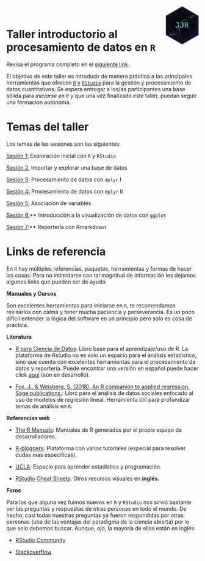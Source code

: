 <img src='image/JJR 350px.png' align="right" height="100"/>

<br>

# Taller introductorio al procesamiento de datos en `R` 

Revisa el programa completo en el [siguiente link](https://github.com/JDConejeros/Taller_IntroR/blob/master/Programa_Intro_JJR.pdf).

El objetivo de este taller es introducir de manera práctica a las principales herramientas que ofrecen [`R`](https://www.r-project.org/) y [`RStudio`](https://rstudio.com/products/rstudio/download/) para la gestión y procesamiento de datos cuantitativos. Se espera entregar a los/as participantes una base sólida para *iniciarse en `R`* y que una vez finalizado este taller, puedan seguir una formación autónoma. 


# Temas del taller 

Los temas de las sesiones son las siguientes:

[Sesión 1:](https://github.com/JDConejeros/Taller_IntroR/tree/master/sesiones/S1_Intregrando_Rstudio) Exploración inicial con `R` y `RStudio`

[Sesión 2:](https://github.com/JDConejeros/Taller_IntroR/tree/master/sesiones/S2_Explorar_BBDD) Importar y explorar una base de datos

[Sesión 3:](https://github.com/JDConejeros/Taller_IntroR/tree/master/sesiones/S3_Procesamiento1) Procesamiento de datos con `dplyr` I

[Sesión 4:](https://github.com/JDConejeros/Taller_IntroR/tree/master/sesiones/S4_Procesamiento2) Procesamiento de datos con `dplyr` II

[Sesión 5:](https://github.com/JDConejeros/Taller_IntroR/tree/master/sesiones/S5_Asociacion) Asociación de variables

[Sesión 6:]()** Introducción a la visualización de datos con `ggplot`

[Sesión 7:]()** Reportería con Rmarkdown

# Links de referencia

En `R` hay múltiples referencias, paquetes, herramientas y formas de hacer las cosas. Para no intimidarse con tal magnitud de información les dejamos algunos links que pueden ser de ayuda: 

**Manuales y Cursos**

Son excelentes herramientas para iniciarse en `R`, te recomendamos revisarlos con calma y tener mucha paciencia y perseverancia. Es un poco difícil entender la lógica del software en un principio pero solo es cosa de práctica. 

**Literatura**

- [R para Ciencia de Datos](https://es.r4ds.hadley.nz/): Libro base para el aprendizaje/uso de R. La plataforma de Rstudio no es solo un espacio para el análisis estadístico, sino que cuenta con excelentes herramientas para el procesamiento de datos y reportería. Puede encontrar una versión en español puede hacer click [aquí](https://es.r4ds.hadley.nz/) (aún en desarrollo). 

- [Fox, J., & Weisberg, S. (2018). An R companion to applied regression. Sage publications.](https://books.google.es/books?hl=es&lr=&id=uPNrDwAAQBAJ&oi=fnd&pg=PP1&dq=An+R+Companion+to+Applied+Regression&ots=MvM9cE4w92&sig=fDTEHCzFHOoLQAQNlSdvhd2pAX0#v=onepage&q=An%20R%20Companion%20to%20Applied%20Regression&f=false): Libro para el análisis de datos sociales enfocado al uso de modelos de regresión lineal. Herramienta útil para profundizar temas de análisis en `R`.

**Referencias web**

- [The R Manuals](https://cran.r-project.org/manuals.html): Manuales de R generados por el propio equipo de desarrolladores.

- [R-bloggers](https://www.r-bloggers.com/how-to-learn-r-2/): Plataforma con varios tutoriales (especial para resolver dudas más específicas).

- [UCLA](https://stats.idre.ucla.edu/r/): Espacio para aprender estadística y programación.

- [RStudio Cheat Sheets](https://www.rstudio.com/resources/cheatsheets/#ide): Otros recursos visuales en **inglés**.

**Foros**

Para los que alguna vez fuimos nuevos en `R` y `RStudio` nos sirvió bastante ver las preguntas y respuestas de otras personas en todo el mundo. De hecho, casi todas nuestras preguntas ya fueron respondidas por otras personas (una de las ventajas del paradigma de la ciencia abierta) por lo que solo debemos buscar. Aunque, ojo, la mayoría de ellas están en inglés: 

- [RStudio Community](https://community.rstudio.com/)

- [Stackoverflow](https://stackoverflow.com/questions/tagged/r)

